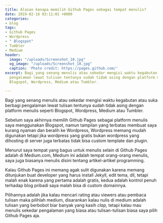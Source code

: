```yaml
---
title: Alasan kenapa memilih Github Pages sebagai tempat menulis?
date: 2019-02-16 03:11:01 +0000
categories:
- blog
tags:
- Github Pages
- Wordpress
- " Blogspot"
- Tumbler
- Medium
header:
  image: "/uploads/Screenshot_10.jpg"
  og_image: "/uploads/Screenshot_10.jpg"
  caption: 'Photo credit: https://pages.github.com/'
excerpt: Bagi yang senang menulis atau sekedar mengisi waktu kegabutan atau suka berbagi
  pengalaman lewat tulisan tentunya sudah tidak asing dengan platform menulis seperti
  Blogspot, Wordpress, Medium atau Tumbler.

---
```

Bagi yang senang menulis atau sekedar mengisi waktu kegabutan atau suka berbagi pengalaman lewat tulisan tentunya sudah tidak asing dengan platform menulis seperti Blogspot, Wordpress, Medium atau Tumbler.

Sebelum saya akhirnya memilih Github Pages sebagai platform menulis saya menggunakan Blogspot, namun tampilan yang terbatas membuat saya kurang nyaman dan beralih ke Wordpress, Wordpress memang mudah digunakan tetapi jika wordpress yang gratis bukan wordpress yang dihosting di server juga terbatas tidak bisa custom template dan plugin.

Menurut saya tempat yang bagus untuk menulis selain di Github Pages adalah di Medium.com, Medium ini adalah tempat orang-orang menulis, saya juga biasanya menulis disini tentang artikel-artikel programming.

Kalau Github Pages ini memang agak sulit digunakan karena memang ditunjukan buat developer yang harus install Jekyll, edit tema, dll, tetapi malah enak karena yang pertama adalah gratis, kedua adalah kontrol penuh terhadap blog pribadi saya malah bisa di custom domainnya.

Pilihannya adalah jika kalau mencari rating atau viewers atau pembaca tulisan maka pilihlah medium, disarankan kalau nulis di medium adalah tulisan yang berbobot biar banyak yang kasih _clap,_ tetapi kalau mau menulis sekedar pengalaman yang biasa atau tulisan-tulisan biasa saya pilih Github Pages aja.